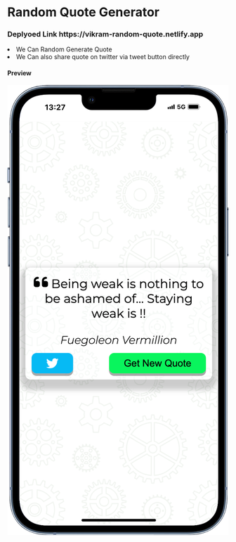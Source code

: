 <h1>Random Quote Generator </h1>

<h3>Deplyoed Link https://vikram-random-quote.netlify.app</h3>

<li>We Can Random Generate Quote </li>
<li>We Can also share quote on twitter via tweet button directly</li>

 <h4>Preview </h4>
 
![Project Preview](https://github.com/VikramSingh39/Quote-Generator/blob/main/random%20quote.png)
